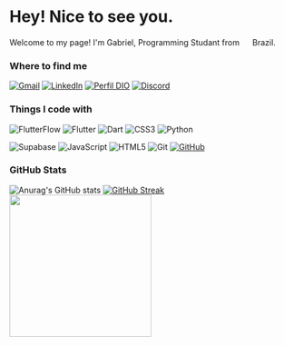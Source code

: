 # Hey! Nice to see you.


Welcome to my page! I'm Gabriel, Programming Studant from <img src="https://cdn-icons-png.flaticon.com/128/9906/9906449.png" width="15"/> Brazil.
### Where to find me
[![Gmail](https://img.shields.io/badge/Gmail-333333?style=for-the-badge&logo=gmail&logoColor=red)](mailto:gabrieln99626@gmail.com)
[![LinkedIn](https://img.shields.io/badge/LinkedIn-0077B5?style=for-the-badge&logo=linkedin&logoColor=white)](https://www.linkedin.com/in/gabrielnas)
[![Perfil DIO](https://img.shields.io/badge/DIO-30A3DC?style=for-the-badge)](https://www.dio.me/users/lulubiel09)
[![Discord](https://img.shields.io/badge/Discord-7289DA?style=for-the-badge&logo=discord&logoColor=white)](https://discord.com/channels/@SEUUSERNAME/)

### Things I code with

![FlutterFlow](https://img.shields.io/badge/FlutterFlow-02569B?style=for-the-badge&logo=flutter&logoColor=white)
![Flutter](https://img.shields.io/badge/Flutter-02569B?style=for-the-badge&logo=flutter&logoColor=white)
![Dart](https://img.shields.io/badge/Dart-0175C2?style=for-the-badge&logo=dart&logoColor=white)
![CSS3](https://img.shields.io/badge/CSS3-1572B6?style=for-the-badge&logo=css3&logoColor=white)
![Python](https://img.shields.io/badge/python-3670A0?style=for-the-badge&logo=python&logoColor=ffdd54)

![Supabase](https://img.shields.io/badge/Supabase-3FCF8E?style=for-the-badge&logo=supabase&logoColor=white)
![JavaScript](https://img.shields.io/badge/JavaScript-F7DF1E?style=for-the-badge&logo=javascript&logoColor=black)
![HTML5](https://img.shields.io/badge/HTML5-E34F26?style=for-the-badge&logo=html5&logoColor=white)
![Git](https://img.shields.io/badge/GIT-E44C30?style=for-the-badge&logo=git&logoColor=white)
[![GitHub](https://img.shields.io/badge/GitHub-100000?style=for-the-badge&logo=github&logoColor=white)](https://github.com/Ywtoo)

### GitHub Stats
![Anurag's GitHub stats](https://github-readme-stats.vercel.app/api?username=Ywtoo&theme=github_dark_dimmed&show_icons=true&bg_color=151515&hide_border=true)
[![GitHub Streak](https://streak-stats.demolab.com?user=Ywtoo&theme=transparent&hide_border=true&exclude_days=Sun%2CSat&card_width=380&background=151515)](https://git.io/streak-stats)
<a href="https://github.com/anuraghazra/github-readme-stats">
  <img height=250 align="center" src="https://github-readme-stats-git-masterrstaa-rickstaa.vercel.app/api/top-langs/?username=Ywtoo&theme=github_dark_dimmed&show_icons=true&bg_color=151515&hide_border=true" />
</a>

<!---
Ywtoo/Ywtoo is a ✨ special ✨ repository because its `README.md` (this file) appears on your GitHub profile.
You can click the Preview link to take a look at your changes.
--->

